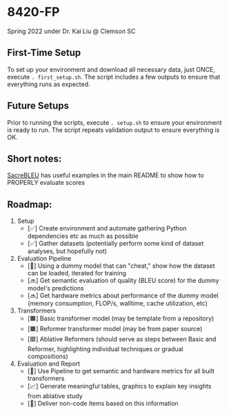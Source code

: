 # 8420-FP
Spring 2022 under Dr. Kai Liu @ Clemson SC

## First-Time Setup
To set up your environment and download all necessary data, just ONCE, execute `. first_setup.sh`.
The script includes a few outputs to ensure that everything runs as expected.

## Future Setups
Prior to running the scripts, execute `. setup.sh` to ensure your environment is ready to run.
The script repeats validation output to ensure everything is OK.

## Short notes:
[SacreBLEU](https://github.com/mjpost/sacreBLEU) has useful examples in the main README to show how to PROPERLY evaluate scores

## Roadmap:
1. Setup
   + [:white_check_mark:] Create environment and automate gathering Python dependencies etc as much as possible
   + [:white_check_mark:] Gather datasets (potentially perform some kind of dataset analyses, but hopefully not)
3. Evaluation Pipeline
   + [:arrows_counterclockwise:] Using a dummy model that can "cheat," show how the dataset can be loaded, iterated for training
   + [:soon:] Get semantic evaluation of quality (BLEU score) for the dummy model's predictions
   + [:soon:] Get hardware metrics about performance of the dummy model (memory consumption, FLOP/s, walltime, cache utilization, etc)
5. Transformers
   + [:orange_square:] Basic transformer model (may be template from a repository)
   + [:orange_square:] Reformer transformer model (may be from paper source)
   + [:red_square:] Ablative Reformers (should serve as steps between Basic and Reformer, highlighting individual techniques or gradual compositions)
6. Evaluation and Report
   + [:pushpin:] Use Pipeline to get semantic and hardware metrics for all built transformers
   + [:chart_with_upwards_trend:] Generate meaningful tables, graphics to explain key insights from ablative study
   + [:briefcase:] Deliver non-code items based on this information
